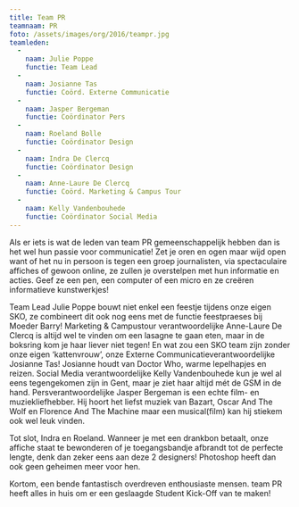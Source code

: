 ```yaml
---
title: Team PR
teamnaam: PR
foto: /assets/images/org/2016/teampr.jpg
teamleden:
  -
    naam: Julie Poppe
    functie: Team Lead
  -
    naam: Josianne Tas
    functie: Coörd. Externe Communicatie
  -
    naam: Jasper Bergeman
    functie: Coördinator Pers
  -
    naam: Roeland Bolle
    functie: Coördinator Design
  -
    naam: Indra De Clercq
    functie: Coördinator Design
  -
    naam: Anne-Laure De Clercq
    functie: Coörd. Marketing & Campus Tour
  -
    naam: Kelly Vandenbouhede
    functie: Coördinator Social Media
---
```


Als er iets is wat de leden van team PR gemeenschappelijk hebben dan is het wel hun passie voor communicatie! Zet je oren en ogen maar wijd open want of het nu in persoon is tegen een groep journalisten, via spectaculaire affiches of gewoon online, ze zullen je overstelpen met hun informatie en acties. Geef ze een pen, een computer of een micro en ze creëren informatieve kunstwerkjes!

Team Lead Julie Poppe bouwt niet enkel een feestje tijdens onze eigen SKO, ze combineert dit ook nog eens met de functie feestpraeses bij Moeder Barry! Marketing & Campustour verantwoordelijke Anne-Laure De Clercq is altijd wel te vinden om een lasagne te gaan eten, maar in de boksring kom je haar liever niet tegen! En wat zou een SKO team zijn zonder onze eigen ‘kattenvrouw’, onze Externe Communicatieverantwoordelijke Josianne Tas! Josianne houdt van Doctor Who, warme lepelhapjes en reizen. Social Media verantwoordelijke Kelly Vandenbouhede kun je wel al eens tegengekomen zijn in Gent, maar je ziet haar altijd mét de GSM in de hand.  Persverantwoordelijke Jasper Bergeman is een echte film- en muziekliefhebber. Hij hoort het liefst muziek van Bazart, Oscar And The Wolf en Florence And The Machine maar een musical(film) kan hij stiekem ook wel leuk vinden.

Tot slot, Indra en Roeland. Wanneer je met een drankbon betaalt, onze affiche staat te bewonderen of je toegangsbandje afbrandt tot de perfecte lengte, denk dan zeker eens aan deze 2 designers! Photoshop heeft dan ook geen geheimen meer voor hen.

Kortom, een bende fantastisch overdreven enthousiaste mensen. team PR heeft alles in huis om er een geslaagde Student Kick-Off van te maken!
